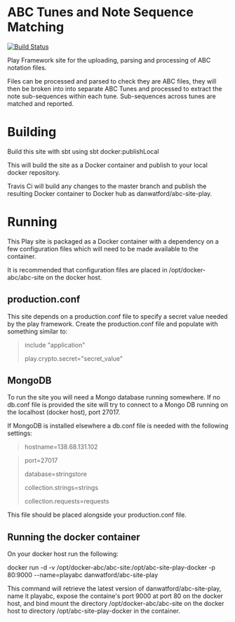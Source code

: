 # ABC Tunes and Note Sequence Matching
[![Build Status](https://travis-ci.org/danwatford/abc-site-play-framework.svg?branch=master)](https://travis-ci.org/danwatford/abc-site-play-framework)

Play Framework site for the uploading, parsing and processing of ABC notation files.

Files can be processed and parsed to check they are ABC files, they will then be broken into into
separate ABC Tunes and processed to extract the note sub-sequences within each tune. Sub-sequences
across tunes are matched and reported.

# Building
Build this site with sbt using
sbt docker:publishLocal

This will build the site as a Docker container and publish to your local docker repository.

Travis Ci will build any changes to the master branch and publish the resulting Docker container to Docker hub
as danwatford/abc-site-play.

# Running
This Play site is packaged as a Docker container with a dependency on a few configuration files which will need to be
made available to the container.

It is recommended that configuration files are placed in /opt/docker-abc/abc-site on the docker host.

## production.conf
This site depends on a production.conf file to specify a secret value needed by the play framework. Create the
production.conf file and populate with something similar to:

> include "application"
>
> play.crypto.secret="secret_value"

## MongoDB
To run the site you will need a Mongo database running somewhere. If no db.conf file is provided the site
will try to connect to a Mongo DB running on the localhost (docker host), port 27017.

If MongoDB is installed elsewhere a db.conf file is needed with the following settings:
> hostname=138.68.131.102

> port=27017
>
> database=stringstore
>
> collection.strings=strings
>
> collection.requests=requests

This file should be placed alongside your production.conf file.

## Running the docker container
On your docker host run the following:

docker run -d -v  /opt/docker-abc/abc-site:/opt/abc-site-play-docker -p 80:9000 --name=playabc danwatford/abc-site-play

This command will retrieve the latest version of danwatford/abc-site-play, name it playabc, expose the containe's port
9000 at port 80 on the docker host, and bind mount the directory /opt/docker-abc/abc-site on the docker host to
directory /opt/abc-site-play-docker in the container.
